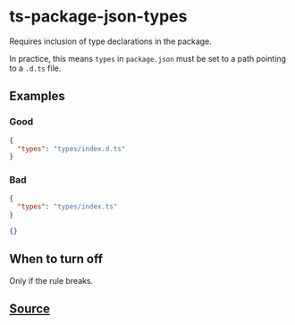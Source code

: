 # ts-package-json-types

Requires inclusion of type declarations in the package.

In practice, this means `types` in `package.json` must be set to a path pointing to a `.d.ts` file.

## Examples

### Good

```json
{
  "types": "types/index.d.ts"
}
```

### Bad

```json
{
  "types": "types/index.ts"
}
```

```json
{}
```

## When to turn off

Only if the rule breaks.

## [Source](https://azure.github.io/azure-sdk/typescript_implementation.html#ts-package-json-types)
